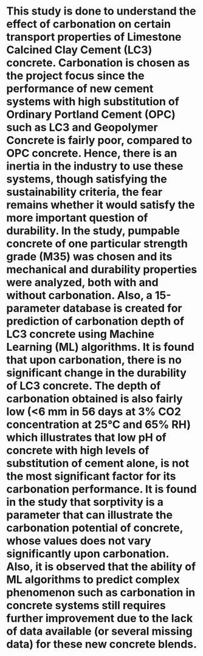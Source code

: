 # This study is done to understand the effect of carbonation on certain transport properties of Limestone Calcined Clay Cement (LC3) concrete. Carbonation is chosen as the project focus since the performance of new cement systems with high substitution of Ordinary Portland Cement (OPC) such as LC3 and Geopolymer Concrete is fairly poor, compared to OPC concrete. Hence, there is an inertia in the industry to use these systems, though satisfying the sustainability criteria, the fear remains whether it would satisfy the more important question of durability. In the study, pumpable concrete of one particular strength grade (M35) was chosen and its mechanical and durability properties were analyzed, both with and without carbonation. Also, a 15-parameter database is created for prediction of carbonation depth of LC3 concrete using Machine Learning (ML) algorithms. It is found that upon carbonation, there is no significant change in the durability of LC3 concrete. The depth of carbonation obtained is also fairly low (<6 mm in 56 days at 3% CO2 concentration at 25℃ and 65% RH) which illustrates that low pH of concrete with high levels of substitution of cement alone, is not the most significant factor for its carbonation performance. It is found in the study that sorptivity is a parameter that can illustrate the carbonation potential of concrete, whose values does not vary significantly upon carbonation. Also, it is observed that the ability of ML algorithms to predict complex phenomenon such as carbonation in concrete systems still requires further improvement due to the lack of data available (or several missing data) for these new concrete blends.
